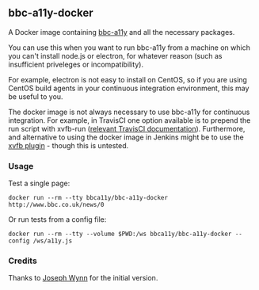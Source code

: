 ## bbc-a11y-docker

A Docker image containing [bbc-a11y](https://github.com/bbc/bbc-a11y) and all the necessary packages.

You can use this when you want to run bbc-a11y from a machine on which you can't install node.js or electron, for whatever reason (such as insufficient priveleges or incompatibility).

For example, electron is not easy to install on CentOS, so if you are using CentOS build agents in your continuous integration environment, this may be useful to you.

The docker image is not always necessary to use bbc-a11y for continuous integration. For example, in TravisCI one option available is to prepend the run script with xvfb-run ([relevant TravisCI documentation](https://docs.travis-ci.com/user/gui-and-headless-browsers/#Using-xvfb-to-Run-Tests-That-Require-a-GUI)). Furthermore, and alternative to using the docker image in Jenkins might be to use the [xvfb plugin](https://wiki.jenkins.io/display/JENKINS/Xvfb+Plugin) - though this is untested.

### Usage

Test a single page:

```
docker run --rm --tty bbca11y/bbc-a11y-docker http://www.bbc.co.uk/news/0
```

Or run tests from a config file:

```
docker run --rm --tty --volume $PWD:/ws bbca11y/bbc-a11y-docker --config /ws/a11y.js
```

### Credits

Thanks to [Joseph Wynn](https://github.com/wildlyinaccurate) for the initial version.
